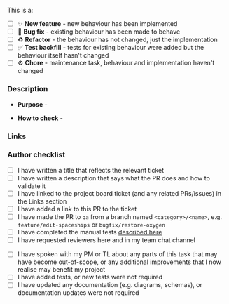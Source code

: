 This is a:

<!-- Tick one category - if more than one applies, it should be split up -->

- [ ] ✨ **New feature** - new behaviour has been implemented
- [ ] 🐛 **Bug fix** - existing behaviour has been made to behave
- [ ] ♻️ **Refactor** - the behaviour has not changed, just the implementation
- [ ] ✅ **Test backfill** - tests for existing behaviour were added but the behaviour itself hasn't changed
- [ ] ⚙️ **Chore** - maintenance task, behaviour and implementation haven't changed

<!-- adapted from https://gitmoji.dev/ -->

### Description

<!-- Describe what merging this pull request will do -->

- **Purpose** - <!-- Allow astronauts to perform a case-insensitive search for their spaceship. -->

<!-- Describe how the reviewer should check it works -->

- **How to check** - <!-- Log in as an astronaut, go to the Spaceships tab and type "saturn" into the search box. Previously Saturn V would not have appeared, due to the capital S, but now it does. -->

### Links

<!-- links to other issues/PRs/tickets, e.g. user/repo#123 -->

### Author checklist

<!-- All PRs -->

- [ ] I have written a title that reflects the relevant ticket
- [ ] I have written a description that says what the PR does and how to validate it
- [ ] I have linked to the project board ticket (and any related PRs/issues) in the Links section
- [ ] I have added a link to this PR to the ticket
- [ ] I have made the PR to `qa` from a branch named `<category>/<name>`, e.g. `feature/edit-spaceships` or `bugfix/restore-oxygen`
- [ ] I have completed the manual tests [described here](https://github.com/CodeYourFuture/tech-team/wiki/3.-How-we-work#manual-test-procedures)
- [ ] I have requested reviewers here and in my team chat channel
<!-- depending on the task, the following may be optional -->
- [ ] I have spoken with my PM or TL about any parts of this task that may have become out-of-scope, or any additional improvements that I now realise may benefit my project
- [ ] I have added tests, or new tests were not required
- [ ] I have updated any documentation (e.g. diagrams, schemas), or documentation updates were not required
